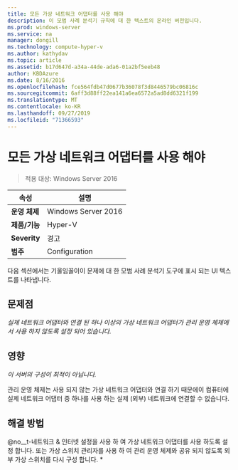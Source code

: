 ```yaml
---
title: 모든 가상 네트워크 어댑터를 사용 해야
description: 이 모범 사례 분석기 규칙에 대 한 텍스트의 온라인 버전입니다.
ms.prod: windows-server
ms.service: na
manager: dongill
ms.technology: compute-hyper-v
ms.author: kathydav
ms.topic: article
ms.assetid: b17d647d-a34a-44de-ada6-01a2bf5eeb48
author: KBDAzure
ms.date: 8/16/2016
ms.openlocfilehash: fce564fdb47d0677b36078f3d8446579bc06816c
ms.sourcegitcommit: 6aff3d88ff22ea141a6ea6572a5ad8dd6321f199
ms.translationtype: MT
ms.contentlocale: ko-KR
ms.lasthandoff: 09/27/2019
ms.locfileid: "71366593"
---
```

# <a name="all-virtual-network-adapters-should-be-enabled"></a>모든 가상 네트워크 어댑터를 사용 해야

>적용 대상: Windows Server 2016


  
|속성|설명|  
|-|-|  
|**운영 체제**|Windows Server 2016|  
|**제품/기능**|Hyper-V|  
|**Severity**|경고|  
|**범주**|Configuration|  
  
다음 섹션에서는 기울임꼴이이 문제에 대 한 모범 사례 분석기 도구에 표시 되는 UI 텍스트를 나타냅니다.  
  
## <a name="issue"></a>문제점  
  
*실제 네트워크 어댑터와 연결 된 하나 이상의 가상 네트워크 어댑터가 관리 운영 체제에서 사용 하지 않도록 설정 되어 있습니다.*  
  
## <a name="impact"></a>영향  
  
*이 서버의 구성이 최적이 아닙니다.*  
  
관리 운영 체제는 사용 되지 않는 가상 네트워크 어댑터와 연결 하기 때문에이 컴퓨터에 실제 네트워크 어댑터 중 하나를 사용 하는 실제 (외부) 네트워크에 연결할 수 없습니다.  
  
## <a name="resolution"></a>해결 방법  
  
@no__t-네트워크 & 인터넷 설정을 사용 하 여 가상 네트워크 어댑터를 사용 하도록 설정 합니다. 또는 가상 스위치 관리자를 사용 하 여 관리 운영 체제와 공유 되지 않도록 외부 가상 스위치를 다시 구성 합니다. *  
  


